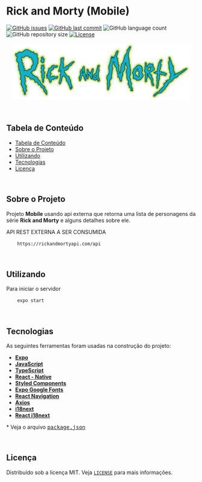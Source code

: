 # Rick and Morty (Mobile)

<!-- PROJECT SHIELDS -->

[![GitHub issues](https://img.shields.io/github/issues-raw/CarlosETB/rick-and-morty-mobile.svg)](https://github.com/CarlosETB/rick-and-morty-mobile/issues)
[![GitHub last commit](https://img.shields.io/github/last-commit/CarlosETB/rick-and-morty-mobile.svg)](https://github.com/CarlosETB/rick-and-morty-mobile/commits/main)
![GitHub language count](https://img.shields.io/github/languages/count/CarlosETB/rick-and-morty-mobile?color=%2304D361)
![GitHub repository size](https://img.shields.io/github/repo-size/CarlosETB/rick-and-morty-mobile)
[![License](https://img.shields.io/badge/license-MIT-brightgreen)](https://github.com/CarlosETB/rick-and-morty-mobile/stargazers)

<!-- PROJECT LOGO -->

<p align="center">
    <img height="150px" src='./src/assets/logo.png' alt="Logo">
</p>

<br />

<!-- TABLE OF CONTENTS -->

## Tabela de Conteúdo

- [Tabela de Conteúdo](#tabela-de-conte%C3%BAdo)
- [Sobre o Projeto](#sobre-o-projeto)
- [Utilizando](#utilizando)
- [Tecnologias](#tecnologias)
- [Licença](#licen%C3%A7a)

<br />

<!-- ABOUT THE PROJECT -->

## Sobre o Projeto

Projeto **Mobile** usando api externa que retorna uma lista de personagens da série **Rick and Morty** e alguns detalhes sobre ele.

API REST EXTERNA A SER CONSUMIDA

```sh
    https://rickandmortyapi.com/api
```

<br />

<!-- USING -->

## Utilizando

Para iniciar o servidor

```sh
    expo start
```

<br />

## Tecnologias

As seguintes ferramentas foram usadas na construção do projeto:

- **[Expo](https://expo.io/)**
- **[JavaScript](https://www.javascript.com/)**
- **[TypeScript](https://www.typescriptlang.org/)**
- **[React - Native](https://reactnative.dev/)**
- **[Styled Components](https://styled-components.com/)**
- **[Expo Google Fonts](https://github.com/expo/google-fonts)**
- **[React Navigation](https://reactnavigation.org/)**
- **[Axios](https://github.com/axios/axios)**
- **[i18next](https://www.i18next.com/)**
- **[React i18next](https://www.i18next.com/)**

 \* Veja o arquivo <kbd>[package.json](./package.json)</kbd>

<br />

<!-- LICENSE -->

## Licença

Distribuído sob a licença MIT. Veja [`LICENSE`](./LICENSE) para mais informações.
